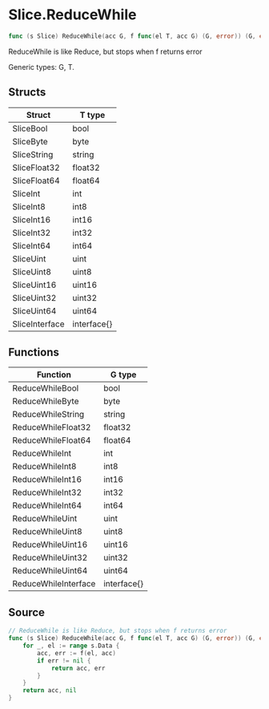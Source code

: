 # Slice.ReduceWhile

```go
func (s Slice) ReduceWhile(acc G, f func(el T, acc G) (G, error)) (G, error)
```

ReduceWhile is like Reduce, but stops when f returns error

Generic types: G, T.

## Structs

| Struct | T type |
| ------ | ------ |
| SliceBool | bool |
| SliceByte | byte |
| SliceString | string |
| SliceFloat32 | float32 |
| SliceFloat64 | float64 |
| SliceInt | int |
| SliceInt8 | int8 |
| SliceInt16 | int16 |
| SliceInt32 | int32 |
| SliceInt64 | int64 |
| SliceUint | uint |
| SliceUint8 | uint8 |
| SliceUint16 | uint16 |
| SliceUint32 | uint32 |
| SliceUint64 | uint64 |
| SliceInterface | interface{} |

## Functions

| Function | G type |
| -------- | ------ |
| ReduceWhileBool | bool |
| ReduceWhileByte | byte |
| ReduceWhileString | string |
| ReduceWhileFloat32 | float32 |
| ReduceWhileFloat64 | float64 |
| ReduceWhileInt | int |
| ReduceWhileInt8 | int8 |
| ReduceWhileInt16 | int16 |
| ReduceWhileInt32 | int32 |
| ReduceWhileInt64 | int64 |
| ReduceWhileUint | uint |
| ReduceWhileUint8 | uint8 |
| ReduceWhileUint16 | uint16 |
| ReduceWhileUint32 | uint32 |
| ReduceWhileUint64 | uint64 |
| ReduceWhileInterface | interface{} |

## Source

```go
// ReduceWhile is like Reduce, but stops when f returns error
func (s Slice) ReduceWhile(acc G, f func(el T, acc G) (G, error)) (G, error) {
	for _, el := range s.Data {
		acc, err := f(el, acc)
		if err != nil {
			return acc, err
		}
	}
	return acc, nil
}
```

